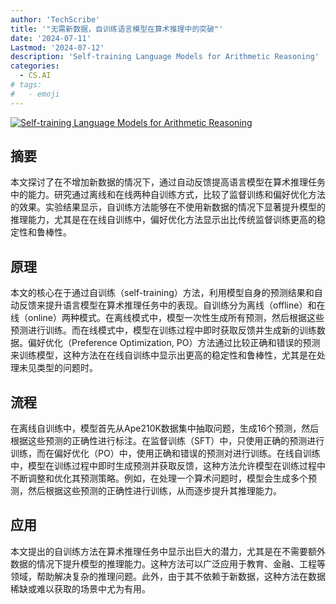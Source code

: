 ```yaml
---
author: 'TechScribe'
title: '"无需新数据，自训练语言模型在算术推理中的突破"'
date: '2024-07-11'
Lastmod: '2024-07-12'
description: 'Self-training Language Models for Arithmetic Reasoning'
categories:
  - CS.AI
# tags:
#   - emoji
---
```


[![Self-training Language Models for Arithmetic Reasoning](https://arxiv-research-1301205113.cos.ap-guangzhou.myqcloud.com/images/2407.08400v1.pdf_0.jpg)](https://arxiv.org/abs/2407.08400v1)

## 摘要

本文探讨了在不增加新数据的情况下，通过自动反馈提高语言模型在算术推理任务中的能力。研究通过离线和在线两种自训练方式，比较了监督训练和偏好优化方法的效果。实验结果显示，自训练方法能够在不使用新数据的情况下显著提升模型的推理能力，尤其是在在线自训练中，偏好优化方法显示出比传统监督训练更高的稳定性和鲁棒性。<!--more-->

## 原理

本文的核心在于通过自训练（self-training）方法，利用模型自身的预测结果和自动反馈来提升语言模型在算术推理任务中的表现。自训练分为离线（offline）和在线（online）两种模式。在离线模式中，模型一次性生成所有预测，然后根据这些预测进行训练。而在线模式中，模型在训练过程中即时获取反馈并生成新的训练数据。偏好优化（Preference Optimization, PO）方法通过比较正确和错误的预测来训练模型，这种方法在在线自训练中显示出更高的稳定性和鲁棒性，尤其是在处理未见类型的问题时。

## 流程

在离线自训练中，模型首先从Ape210K数据集中抽取问题，生成16个预测，然后根据这些预测的正确性进行标注。在监督训练（SFT）中，只使用正确的预测进行训练，而在偏好优化（PO）中，使用正确和错误的预测对进行训练。在线自训练中，模型在训练过程中即时生成预测并获取反馈，这种方法允许模型在训练过程中不断调整和优化其预测策略。例如，在处理一个算术问题时，模型会生成多个预测，然后根据这些预测的正确性进行训练，从而逐步提升其推理能力。

## 应用

本文提出的自训练方法在算术推理任务中显示出巨大的潜力，尤其是在不需要额外数据的情况下提升模型的推理能力。这种方法可以广泛应用于教育、金融、工程等领域，帮助解决复杂的推理问题。此外，由于其不依赖于新数据，这种方法在数据稀缺或难以获取的场景中尤为有用。